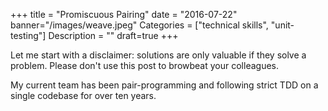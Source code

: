 +++
title = "Promiscuous Pairing"
date = "2016-07-22"
banner="/images/weave.jpeg"
Categories = ["technical skills", "unit-testing"]
Description = ""
draft=true
+++

Let me start with a disclaimer: solutions are only valuable if they solve a
problem. Please don't use this post to browbeat your colleagues.

My current team has been pair-programming and following strict TDD on a single
codebase for over ten years.
